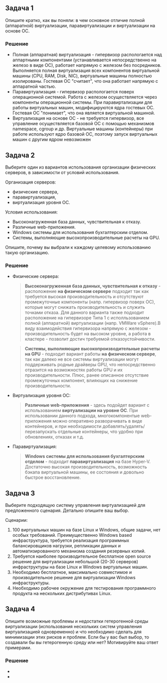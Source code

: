 ## Задача 1

Опишите кратко, как вы поняли: в чем основное отличие полной (аппаратной) виртуализации, паравиртуализации и виртуализации на основе ОС.

### Решение
* Полная (аппаратная) виртуализация - гипервизор распологается над аппартными компонентами (устанавливается непосредственно на железо в виде ОС), работает напрямую с железом без посредников. Выполняется полная виртуализация всех компонентов виртуальной машины (CPU, RAM, Disk, NIC), виртуальные машины полностью изолированы. Гостевая ОС "считает", что она работает напрямую с аппаратной частью. 
* Паравиртуализация - гипервизор распологается поверх операционной системой. Работа с железом осуществляется через компоненты операционной системы. При паравиртализации для работы виртуальных машин, модифицируются ядра гостевых ОС. Гостевая ОС "понимает", что она является виртуальной машиной.
* Виртуализация на основе ОС - не требуется гипервизор, все управление осуществляется базовой ОС с помощью механизмов namespace, cgroup и др. Виртуальные машины (контейнеры) при работе используют ядро базовой ОС, поэтому запуск виртуальных машин с другим ядром невозможен

## Задача 2

Выберите один из вариантов использования организации физических серверов, в зависимости от условий использования.

Организация серверов:
- физические сервера,
- паравиртуализация,
- виртуализация уровня ОС.

Условия использования:
- Высоконагруженная база данных, чувствительная к отказу.
- Различные web-приложения.
- Windows системы для использования бухгалтерским отделом.
- Системы, выполняющие высокопроизводительные расчеты на GPU.

Опишите, почему вы выбрали к каждому целевому использованию такую организацию.


### Решение

* Физические сервера:
    > **Высоконагруженная база данных, чувствительная к отказу** - расположение **на физическом сервере** подходит так как требуется высокая производительность и отсутствуют  промежуточные компоненты (напр. гипервизор поверх ОС), которые могут снижать производительность и служить точками отказа. Для данного варианта также подходит расположение на гипервизоре Типа 1 с исполльзованием полной (аппаратной) виртуализации (напр. VMWare vSphere).В виду взаимодействия гипервизора напрямую с железом - производительность будет на высоком уровне, а работа в кластере - позволит достич требуемой отказоустойчивости.
    
    > **Системы, выполняющие высокопроизводительные расчеты на GPU** - подходит вариант работы **на физическом сервере**, так как далеко не все системы виртуализации могут поддерживать родные драйверы GPU, что непосредственно отразится на  возможностях работы GPU и их производительности. Плюс, ранее описанное отсутствие промежуточных компонент, влияющих на снижение производительности. 

* Виртуализация уровня ОС:
    > **Различные web-приложения** - здесь подойдет вариант с использованием **виртуализации на уровне ОС**. При использовании данного подхода, многокомпонентые web- приложения можно оперативно разворачивать в виде контейнеров, и при необходимости добавлять/удалять/перезапускать отдельные контейнеры, что удобно при обновлениях, отказах и т.д.

*  Паравиртуализация:
    >  **Windows системы для использования бухгалтерским отделом** - подходит **паравиртуализация** на базе Hyper-V. Достаточно высокая производительность, возможность бэкапа виртуальной машины, ее состояния и довольно быстрое восстановление.


## Задача 3

Выберите подходящую систему управления виртуализацией для предложенного сценария. Детально опишите ваш выбор.

Сценарии:

1. 100 виртуальных машин на базе Linux и Windows, общие задачи, нет особых требований. Преимущественно Windows based инфраструктура, требуется реализация программных балансировщиков нагрузки, репликации данных и автоматизированного механизма создания резервных копий.
2. Требуется наиболее производительное бесплатное open source решение для виртуализации небольшой (20-30 серверов) инфраструктуры на базе Linux и Windows виртуальных машин.
3. Необходимо бесплатное, максимально совместимое и производительное решение для виртуализации Windows инфраструктуры.
4. Необходимо рабочее окружение для тестирования программного продукта на нескольких дистрибутивах Linux.

## Задача 4

Опишите возможные проблемы и недостатки гетерогенной среды виртуализации (использования нескольких систем управления виртуализацией одновременно) и что необходимо сделать для минимизации этих рисков и проблем. Если бы у вас был выбор, то создавали бы вы гетерогенную среду или нет? Мотивируйте ваш ответ примерами.


### Решение
*
*
